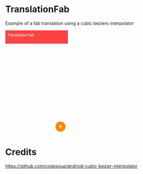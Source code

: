 # TranslationFab
Example of a fab translation using a cubic beziers interpolator

![Demo](images/translation_fab.gif)

# Credits
https://github.com/codesoup/android-cubic-bezier-interpolator
